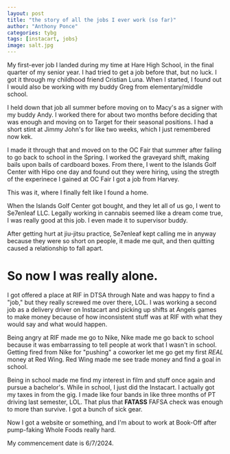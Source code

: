 ```yaml
---
layout: post
title: "the story of all the jobs I ever work (so far)"
author: "Anthony Ponce"
categories: tybg
tags: [instacart, jobs}
image: salt.jpg
---
```


My first-ever job I landed during my time at Hare High School, in the final quarter of my senior year. I had tried to get a job before that, but no luck. I got it through my childhood friend Cristian Luna. When I started, I found out I would also be working with my buddy Greg from elementary/middle school. 

I held down that job all summer before moving on to Macy's as a signer with my buddy Andy. I worked there for about two months before deciding that was enough and moving on to Target for their seasonal positions. I had a short stint at Jimmy John's for like two weeks, which I just remembered now kek. 

I made it through that and moved on to the OC Fair that summer after failing to go back to school in the Spring. I worked the graveyard shift, making bails upon bails of cardboard boxes. From there, I went to the Islands Golf Center with Hipo one day and found out they were hiring, using the stregth of the experinece I gained at OC Fair I got a job from Harvey. 

This was it, where I finally felt like I found a home.

When the Islands Golf Center got bought, and they let all of us go, I went to Se7enleaf LLC. Legally working in cannabis seemed like a dream come true, I was really good at this job. I even made it to supervisor buddy.

After getting hurt at jiu-jitsu practice, Se7enleaf kept calling me in anyway because they were so short on people, it made me quit, and then quitting caused a relationship to fall apart. 

# So now I was really alone.

I got offered a place at RIF in DTSA through Nate and was happy to find a "job," but they really screwed me over there, LOL. I was working a second job as a delivery driver on Instacart and picking up shifts at Angels games to make money because of how inconsistent stuff was at RIF with what they would say and what would happen.

Being angry at RIF made me go to Nike, Nike made me go back to school because it was embarrassing to tell people at work that I wasn't in school. Getting fired from Nike for "pushing" a coworker let me go get my first _REAL_ money at Red Wing. Red Wing made me see trade money and find a goal in school.

Being in school made me find my interest in film and stuff once again and pursue a bachelor's. While in school, I just did the Instacart. I actually got my taxes in from the gig. I made like four bands in like three months of PT driving last semester, LOL. That plus that **FATASS** FAFSA check was enough to more than survive. I got a bunch of sick gear.

Now I got a website or something, and I'm about to work at Book-Off after pump-faking Whole Foods really hard.

My commencement date is 6/7/2024.
